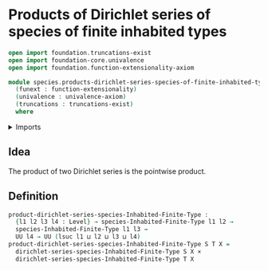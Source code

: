 # Products of Dirichlet series of species of finite inhabited types

```agda
open import foundation.truncations-exist
open import foundation-core.univalence
open import foundation.function-extensionality-axiom

module species.products-dirichlet-series-species-of-finite-inhabited-types
  (funext : function-extensionality)
  (univalence : univalence-axiom)
  (truncations : truncations-exist)
  where
```

<details><summary>Imports</summary>

```agda
open import foundation.cartesian-product-types funext univalence
open import foundation.universe-levels

open import species.dirichlet-series-species-of-finite-inhabited-types funext univalence truncations
open import species.species-of-finite-inhabited-types funext univalence truncations
```

</details>

## Idea

The product of two Dirichlet series is the pointwise product.

## Definition

```agda
product-dirichlet-series-species-Inhabited-Finite-Type :
  {l1 l2 l3 l4 : Level} → species-Inhabited-Finite-Type l1 l2 →
  species-Inhabited-Finite-Type l1 l3 →
  UU l4 → UU (lsuc l1 ⊔ l2 ⊔ l3 ⊔ l4)
product-dirichlet-series-species-Inhabited-Finite-Type S T X =
  dirichlet-series-species-Inhabited-Finite-Type S X ×
  dirichlet-series-species-Inhabited-Finite-Type T X
```
